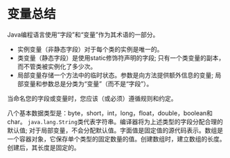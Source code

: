 # 变量总结

Java编程语言使用“字段”和“变量”作为其术语的一部分。

* 实例变量（非静态字段）对于每个类的实例是唯一的。
* 类变量（静态字段）是使用static修饰符声明的字段; 只有一个类变量的副本，而不管类被实例化了多少次。
* 局部变量存储一个方法中的临时状态。参数是向方法提供额外信息的变量; 局部变量和参数总是分类为“变量”（而不是“字段”）。

当命名您的字段或变量时，您应该（或必须）遵循规则和约定。

八个基本数据类型是：byte，short，int，long，float，double，boolean和char。 `java.lang.String`类代表字符串。编译器将为上述类型的字段分配合理的默认值; 对于局部变量，不会分配默认值。字面值是固定值的源代码表示。数组是一个容器对象，它保存单个类型的固定数量的值。创建数组时，建立数组的长度。创建后，其长度是固定的。